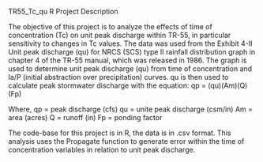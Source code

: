 TR55_Tc_qu R Project Description

The objective of this project is to analyze the effects of time of concentration (Tc) on unit peak discharge within TR-55, in particular sensitivity to changes in Tc values. The data was used from the Exhibit 4-II Unit peak discharge (qu) for NRCS (SCS) type II rainfall distribution graph in chapter 4 of the TR-55 manual, which was released in 1986. The graph is used to determine unit peak discharge (qu) from time of concentration and Ia/P (initial abstraction over precipitation) curves. qu is then used to calculate peak stormwater discharge with the equation: qp = (qu)(Am)(Q)(Fp) 

Where,
qp = peak discharge (cfs)
qu = unite peak discharge (csm/in)
Am = area (acres)
Q = runoff (in)
Fp = ponding factor 

The code-base for this project is in R, the data is in .csv format. This analysis uses the Propagate function to generate error within the time of concentration variables in relation to unit peak discharge. 
